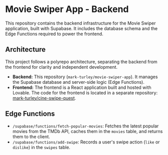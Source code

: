 # Movie Swiper App - Backend

This repository contains the backend infrastructure for the Movie Swiper application, built with Supabase. It includes the database schema and the Edge Functions required to power the frontend.

## Architecture

This project follows a polyrepo architecture, separating the backend from the frontend for clarity and independent development.

*   **Backend:** This repository (`mark-turley/movie-swiper-app`). It manages the Supabase database and server-side logic (Edge Functions).
*   **Frontend:** The frontend is a React application built and hosted with Lovable. The code for the frontend is located in a separate repository: [mark-turley/cine-swipe-quest](https://github.com/mark-turley/cine-swipe-quest).

## Edge Functions

*   `/supabase/functions/fetch-popular-movies`: Fetches the latest popular movies from the TMDb API, caches them in the `movies` table, and returns them to the client.
*   `/supabase/functions/add-swipe`: Records a user's swipe action (`like` or `dislike`) in the `swipes` table.